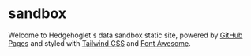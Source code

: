 # sandbox

Welcome to Hedgehoglet's data sandbox static site, powered by [GitHub Pages](https://pages.github.com/) and styled with [Tailwind CSS](https://tailwindcss.com/) and [Font Awesome](https://fontawesome.com/).